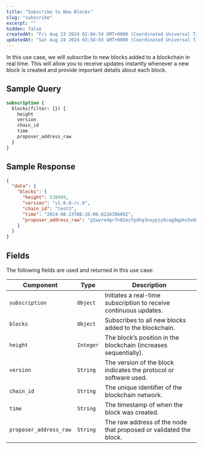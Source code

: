 ```yaml
---
title: "Subscribe to New Blocks"
slug: "subscribe"
excerpt: ""
hidden: false
createdAt: "Fri Aug 23 2024 02:04:54 GMT+0000 (Coordinated Universal Time)"
updatedAt: "Sat Aug 24 2024 03:58:03 GMT+0000 (Coordinated Universal Time)"
---
```

In this use case, we will subscribe to new blocks added to a blockchain in real time. This will allow you to receive updates instantly whenever a new block is created and provide important details about each block.

## Sample Query

```graphql
subscription {
  blocks(filter: {}) {
    height
    version
    chain_id
    time
    proposer_address_raw
  }
}
```

## Sample Response

```json
{
  "data": {
    "blocks": {
      "height": 538969,
      "version": "v1.0.0-rc.0",
      "chain_id": "test3",
      "time": "2024-08-23T08:16:00.022630609Z",
      "proposer_address_raw": "g1wyre4gr7n82ezfpdhg3nxypjy9cag9qpku5x6m"
    }
  }
}
```

## Fields

The following fields are used and returned in this use case:

| **Component**          | **Type**  | **Description**                                                   |
| ---------------------- | --------- | ----------------------------------------------------------------- |
| `subscription`         | `Object`  | Initiates a real-time subscription to receive continuous updates. |
| `blocks`               | `Object`  | Subscribes to all new blocks added to the blockchain.             |
| `height`               | `Integer` | The block’s position in the blockchain (increases sequentially).  |
| `version`              | `String`  | The version of the block indicates the protocol or software used. |
| `chain_id`             | `String`  | The unique identifier of the blockchain network.                  |
| `time`                 | `String`  | The timestamp of when the block was created.                      |
| `proposer_address_raw` | `String`  | The raw address of the node that proposed or validated the block. |
